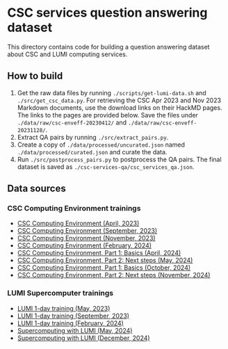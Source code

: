 # CSC services question answering dataset

This directory contains code for building a question answering dataset about
CSC and LUMI computing services.

## How to build

1. Get the raw data files by running `./scripts/get-lumi-data.sh` and
   `./src/get_csc_data.py`. For retrieving the CSC Apr 2023 and Nov 2023
   Markdown documents, use the download links on their HackMD pages. The links
   to the pages are provided below. Save the files under
   `./data/raw/csc-enveff-20230412/` and `./data/raw/csc-enveff-20231128/`.
2. Extract QA pairs by running `./src/extract_pairs.py`.
3. Create a copy of `./data/processed/uncurated.json` named
   `./data/processed/curated.json` and curate the data.
4. Run `./src/postprocess_pairs.py` to postprocess the QA pairs. The final
   dataset is saved as `./csc-services-qa/csc_services_qa.json`.

## Data sources

### CSC Computing Environment trainings

* [CSC Computing Environment (April, 2023)](https://hackmd.io/lccV7miXRdyTqoSXqmGSxw)
* [CSC Computing Environment (September, 2023)](https://hackmd.io/@CSCBioMaria/ByS0nTrTh)
* [CSC Computing Environment (November, 2023)](https://hackmd.io/Ms9qP6YSSU-Nq_aEdnZn3Q)
* [CSC Computing Environment (February, 2024)](https://hackmd.io/@CSCBioMaria/Bk00RUSdp#)
* [CSC Computing Environment, Part 1: Basics (April, 2024)](https://hackmd.io/@CSCBioMaria/enveffapril2024)
* [CSC Computing Environment, Part 2: Next steps (May, 2024)](https://hackmd.io/@CSCBioMaria/enveffmay2024)
* [CSC Computing Environment, Part 1: Basics (October, 2024)](https://hackmd.io/@CSCBioMaria/rkcTtCUaR)
* [CSC Computing Environment, Part 2: Next steps (November, 2024)](https://hackmd.io/@CSCBioMaria/part2Nov24)

### LUMI Supercomputer trainings

* [LUMI 1-day training (May, 2023)](https://github.com/Lumi-supercomputer/LUMI-training-materials/tree/main/docs/1day-20230509)
* [LUMI 1-day training (September, 2023)](https://github.com/Lumi-supercomputer/LUMI-training-materials/tree/main/docs/1day-20230921)
* [LUMI 1-day training (February, 2024)](https://github.com/Lumi-supercomputer/LUMI-training-materials/tree/main/docs/1day-20240208)
* [Supercomputing with LUMI (May, 2024)](https://github.com/Lumi-supercomputer/LUMI-training-materials/tree/main/docs/2day-20240502)
* [Supercomputing with LUMI (December, 2024)](https://github.com/Lumi-supercomputer/LUMI-training-materials/tree/main/docs/2day-20241210)
